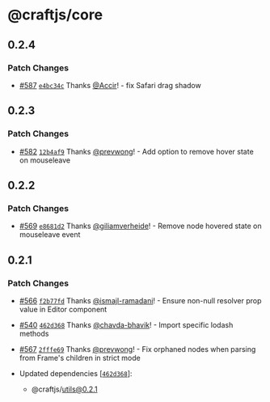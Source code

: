 # @craftjs/core

## 0.2.4

### Patch Changes

- [#587](https://github.com/prevwong/craft.js/pull/587) [`e4bc34c`](https://github.com/prevwong/craft.js/commit/e4bc34c5956c119f5c99cf2baf6eec5fa8852763) Thanks [@Accir](https://github.com/Accir)! - fix Safari drag shadow

## 0.2.3

### Patch Changes

- [#582](https://github.com/prevwong/craft.js/pull/582) [`12b4af9`](https://github.com/prevwong/craft.js/commit/12b4af96b5571be422aba375417135fd62f62b22) Thanks [@prevwong](https://github.com/prevwong)! - Add option to remove hover state on mouseleave

## 0.2.2

### Patch Changes

- [#569](https://github.com/prevwong/craft.js/pull/569) [`e8681d2`](https://github.com/prevwong/craft.js/commit/e8681d25720caf68e0b0cfc635474f94486c7bdd) Thanks [@giliamverheide](https://github.com/giliamverheide)! - Remove node hovered state on mouseleave event

## 0.2.1

### Patch Changes

- [#566](https://github.com/prevwong/craft.js/pull/566) [`f2b77fd`](https://github.com/prevwong/craft.js/commit/f2b77fdb2af0fd8b638c37fc3feb42d9e8f3f1d4) Thanks [@ismajl-ramadani](https://github.com/ismajl-ramadani)! - Ensure non-null resolver prop value in Editor component

* [#540](https://github.com/prevwong/craft.js/pull/540) [`462d368`](https://github.com/prevwong/craft.js/commit/462d368e1ffd2a8b7ae987beae8a64720b4bdf67) Thanks [@chavda-bhavik](https://github.com/chavda-bhavik)! - Import specific lodash methods

- [#567](https://github.com/prevwong/craft.js/pull/567) [`2fffe69`](https://github.com/prevwong/craft.js/commit/2fffe6951af8e49a9b8389602d162fc3b38662a2) Thanks [@prevwong](https://github.com/prevwong)! - Fix orphaned nodes when parsing from Frame's children in strict mode

- Updated dependencies [[`462d368`](https://github.com/prevwong/craft.js/commit/462d368e1ffd2a8b7ae987beae8a64720b4bdf67)]:
  - @craftjs/utils@0.2.1
